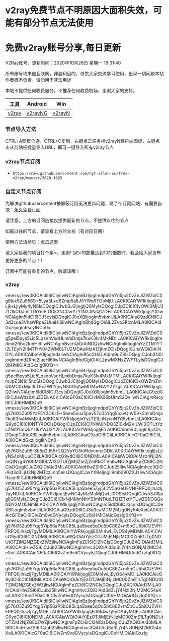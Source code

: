 # v2ray免费节点不明原因大面积失效，可能有部分节点无法使用
# 免费v2ray账号分享,每日更新
V2Ray账号，更新时间：2020年10月26日 星期一 16:31:40

所有账号均来自互联网，非盈利目的，仅供大家交流学习使用，出现一切问题本站作者概不负责，请勿用于非法用途  

本站不提供任何收费服务，不推荐任何收费机场，谢谢大家的支持。

|  工具  | Android  | Win  |  
|  ----  | ----   | ----  |  
| [v2ray](#v2ray)  | [v2rayNG](https://github.com/2dust/v2rayNG/releases/download/1.2.12/v2rayNG_1.2.12.apk) | [v2rayN](https://github.com/2dust/v2rayN/releases/download/3.19/v2rayN-Core.zip) |  

### 节点导入方法  
CTRL+A网页全选，CTRL+C复制，右键点击任务栏v2rayN客户端图标，左键点击从剪贴板批量导入URL，即可一键导入所有v2ray节点  

### v2ray节点订阅  
- `https://raw.githubusercontent.com/hyt-allen-xu/free-v2ray/master/2020-1025`  

### 自定义节点订阅  
为解决githubusercontent被屏蔽订阅无法更新问题，建了个订阅网站，有需要自取：[永久免费订阅](http://freev2ray.orgfree.com)

请注意，上方的订阅链接仅提供最新的节点，不提供以往的节点

如需以往的节点，请查看上方的文档（有对应日期）

使用方法请参见：[点击这里](https://github.com/hyt-allen-xu/tutorials)

请大家给我的项目打个星⭐，谢谢!
(如⭐的数量达到10的倍数时，我会给大家发布更好更多的节点！）

订阅中可能有重复的节点，敬请谅解！

### v2ray
vmess://ew0KICAidiI6ICIyIiwNCiAgInBzIjogImdpdGh1Yi5jb20vZnJlZWZxIC0g6Iux5Zu956S+5Lya5L+d6Zmp5a6J5YWo6YOoMjUiLA0KICAiYWRkIjogIjUxLjkxLjIyMy4yNSIsDQogICJwb3J0IjogIjQ0MyIsDQogICJpZCI6ICIyOWI0MjU3ZC1kODJmLTRiYmEtODk2NC0wYzY1N2JiNjQ1ZDEiLA0KICAiYWlkIjogIjY0IiwNCiAgIm5ldCI6ICJ3cyIsDQogICJ0eXBlIjogIm5vbmUiLA0KICAiaG9zdCI6ICJ3d3cua3VhaWRpa3UueHl6IiwNCiAgInBhdGgiOiAiL2Zvb3RlcnMiLA0KICAidGxzIjogInRscyINCn0=
vmess://ew0KICAidiI6ICIyIiwNCiAgInBzIjogImdpdGh1Yi5jb20vZnJlZWZxIC0g5pel5pys5Lic5LqsVnVsdHLmlbDmja7kuK3lv4MxNDIiLA0KICAiYWRkIjogImdmd2Rhc2IueHl6IiwNCiAgInBvcnQiOiAiNDQzIiwNCiAgImlkIjogImYzZTM1YTI2LTEyN2ItMTFlYi04ZWM0LTU2MDAwMzA1ZjhmZCIsDQogICJhaWQiOiAiNDYiLA0KICAibmV0IjogIndzIiwNCiAgInR5cGUiOiAibm9uZSIsDQogICJob3N0IjogImdmd2Rhc2IueHl6IiwNCiAgInBhdGgiOiAiL2pwMXNxZWFTLyIsDQogICJ0bHMiOiAidGxzIg0KfQ==
vmess://ew0KICAidiI6ICIyIiwNCiAgInBzIjogImdpdGh1Yi5jb20vZnJlZWZxIC0g5pel5pys5Lic5LqsdnVsdHLmlbDmja7kuK3lv4MxMTMiLA0KICAiYWRkIjogImJpZ3N1ci5ncSIsDQogICJwb3J0IjogIjQ0MyIsDQogICJpZCI6ICIxOWZmZmQ0MC0xMjc3LTExZWItYjcyNS01NjAwMDMwNWY2YzgiLA0KICAiYWlkIjogIjQ2IiwNCiAgIm5ldCI6ICJ3cyIsDQogICJ0eXBlIjogIm5vbmUiLA0KICAiaG9zdCI6ICJiaWdzdXIuZ3EiLA0KICAicGF0aCI6ICIvMXd6bUlmS2QvIiwNCiAgInRscyI6ICJ0bHMiDQp9
vmess://ew0KICAidiI6ICIyIiwNCiAgInBzIjogImdpdGh1Yi5jb20vZnJlZWZxIC0g576O5Zu95YaF5Y2O6L6+5bee5ouJ5pav57u05Yqg5pavQnV5Vk3mlbDmja7kuK3lv4MxMjkiLA0KICAiYWRkIjogInYyLTE1LnNzcnN1Yi5vbmUiLA0KICAicG9ydCI6ICI0NTY4OCIsDQogICJpZCI6ICI1NWJiNDQ3Zi0xM2ViLWI0OTUtYzc2Ni1lYmQ5YzlkYWU3Y2IiLA0KICAiYWlkIjogIjEiLA0KICAibmV0IjogInRjcCIsDQogICJ0eXBlIjogIm5vbmUiLA0KICAiaG9zdCI6ICIiLA0KICAicGF0aCI6ICIiLA0KICAidGxzIjogIiINCn0=
vmess://ew0KICAidiI6ICIyIiwNCiAgInBzIjogImdpdGh1Yi5jb20vZnJlZWZxIC0g576O5Zu95rSb5p2J55+2Q2VyYU5ldHdvcmtzODIiLA0KICAiYWRkIjogIjIzLjIyNS4xMjUuODIiLA0KICAicG9ydCI6ICI0NDMiLA0KICAiaWQiOiAiMzc4NjI2NmQtNzg4Yi00MGI0LWI3OTUtZjM3ZmZjZmRkOTVhIiwNCiAgImFpZCI6ICI2NCIsDQogICJuZXQiOiAid3MiLA0KICAidHlwZSI6ICJub25lIiwNCiAgImhvc3QiOiAid3d3LjU2NjI2MTczLnh5eiIsDQogICJwYXRoIjogIi9mb290ZXJzIiwNCiAgInRscyI6ICJ0bHMiDQp9
vmess://ew0KICAidiI6ICIyIiwNCiAgInBzIjogImdpdGh1Yi5jb20vZnJlZWZxIC0g576O5Zu95Yqg5Yip56aP5bC85Lqa5bee5Zyj5L2V5aGeUEVHIFRFQ0jlhazlj7gyNDkiLA0KICAiYWRkIjogIjEwNC4yMzMuMjQwLjI0OSIsDQogICJwb3J0IjogIjQ0MyIsDQogICJpZCI6ICIxNjI4MmNhYS1mNTAxLTQ1ZTktYTUwZS1lOGQxNGY2MzI5NmIiLA0KICAiYWlkIjogIjY0IiwNCiAgIm5ldCI6ICJ3cyIsDQogICJ0eXBlIjogIm5vbmUiLA0KICAiaG9zdCI6ICJ3d3cuMDM2Mzg0Ny54eXoiLA0KICAicGF0aCI6ICIvZm9vdGVycyIsDQogICJ0bHMiOiAidGxzIg0KfQ==
vmess://ew0KICAidiI6ICIyIiwNCiAgInBzIjogImdpdGh1Yi5jb20vZnJlZWZxIC0g576O5Zu95Yqg5Yip56aP5bC85Lqa5bee5qOu5bC86Z+m5bCU5biCUEVHIFRFQ0jlhazlj7gyMDMiLA0KICAiYWRkIjogIjE0Mi4wLjEyOS4yMDMiLA0KICAicG9ydCI6ICI0NDMiLA0KICAiaWQiOiAiYjEzOTJiMjEtNjIzMC00ZmE1LTg0NDUtOTZiM2NjZGExZWZjIiwNCiAgImFpZCI6ICI2NCIsDQogICJuZXQiOiAid3MiLA0KICAidHlwZSI6ICJub25lIiwNCiAgImhvc3QiOiAid3d3LjY4NzI0NjM2MC54eXoiLA0KICAicGF0aCI6ICIvZm9vdGVycyIsDQogICJ0bHMiOiAidGxzIg0KfQ==
vmess://ew0KICAidiI6ICIyIiwNCiAgInBzIjogImdpdGh1Yi5jb20vZnJlZWZxIC0g576O5Zu95Yqg5Yip56aP5bC85Lqa5bee5qOu5bC86Z+m5bCU5biCUEVHIFRFQ0jlhazlj7gyMDIiLA0KICAiYWRkIjogIjE0Mi4wLjEyOS4yMDIiLA0KICAicG9ydCI6ICI0NDMiLA0KICAiaWQiOiAiYjEzOTJiMjEtNjIzMC00ZmE1LTg0NDUtOTZiM2NjZGExZWZjIiwNCiAgImFpZCI6ICI2NCIsDQogICJuZXQiOiAid3MiLA0KICAidHlwZSI6ICJub25lIiwNCiAgImhvc3QiOiAid3d3LjY4NzI0NjM2MC54eXoiLA0KICAicGF0aCI6ICIvZm9vdGVycyIsDQogICJ0bHMiOiAidGxzIg0KfQ==
vmess://ew0KICAidiI6ICIyIiwNCiAgInBzIjogImdpdGh1Yi5jb20vZnJlZWZxIC0g576O5Zu95Yqg5Yip56aP5bC85Lqa5bee5qOu5bC86Z+m5bCU5biCUEVHIFRFQ0jlhazlj7gyMDEiLA0KICAiYWRkIjogIjE0Mi4wLjEyOS4yMDEiLA0KICAicG9ydCI6ICI0NDMiLA0KICAiaWQiOiAiYjEzOTJiMjEtNjIzMC00ZmE1LTg0NDUtOTZiM2NjZGExZWZjIiwNCiAgImFpZCI6ICI2NCIsDQogICJuZXQiOiAid3MiLA0KICAidHlwZSI6ICJub25lIiwNCiAgImhvc3QiOiAid3d3LjY4NzI0NjM2MC54eXoiLA0KICAicGF0aCI6ICIvZm9vdGVycyIsDQogICJ0bHMiOiAidGxzIg
